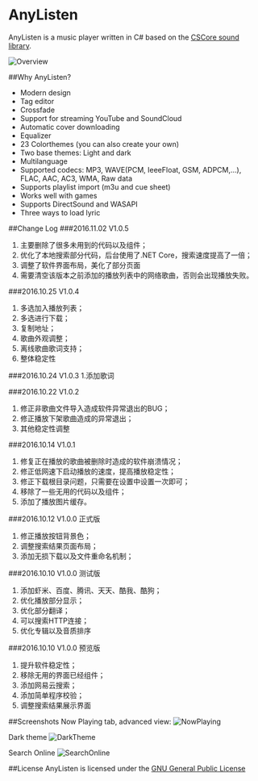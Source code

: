 AnyListen
==============

AnyListen is a music player written in C# based on the [CSCore sound library](https://cscore.codeplex.com/).

![Overview](http://yyfm.oss-cn-qingdao.aliyuncs.com/anylisten/anylisten-01.jpg)

##Why AnyListen?

 - Modern design
 - Tag editor
 - Crossfade
 - Support for streaming YouTube and SoundCloud
 - Automatic cover downloading
 - Equalizer
 - 23 Colorthemes (you can also create your own)
 - Two base themes: Light and dark
 - Multilanguage
 - Supported codecs: MP3, WAVE(PCM, IeeeFloat, GSM, ADPCM,…), FLAC, AAC, AC3, WMA, Raw data
 - Supports playlist import (m3u and cue sheet)
 - Works well with games
 - Supports DirectSound and WASAPI
 - Three ways to load lyric
 
##Change Log
###2016.11.02 V1.0.5
1. 主要删除了很多未用到的代码以及组件；
2. 优化了本地搜索部分代码，后台使用了.NET Core，搜索速度提高了一倍；
3. 调整了软件界面布局，美化了部分页面
4. 需要清空该版本之前添加的播放列表中的网络歌曲，否则会出现播放失败。

###2016.10.25 V1.0.4
1. 多选加入播放列表；
2. 多选进行下载；
3. 复制地址；
4. 歌曲外观调整；
5. 离线歌曲歌词支持；
6. 整体稳定性

###2016.10.24 V1.0.3
1.添加歌词

###2016.10.22 V1.0.2
1. 修正非歌曲文件导入造成软件异常退出的BUG；
2. 修正播放下架歌曲造成的异常退出；
3. 其他稳定性调整

###2016.10.14 V1.0.1
1. 修复正在播放的歌曲被删除时造成的软件崩溃情况；
2. 修正低网速下启动播放的速度，提高播放稳定性；
3. 修正下载根目录问题，只需要在设置中设置一次即可；
4. 移除了一些无用的代码以及组件；
5. 添加了播放图片缓存。

###2016.10.12 V1.0.0 正式版
1. 修正播放按钮背景色；
2. 调整搜索结果页面布局；
3. 添加无损下载以及文件重命名机制；

###2016.10.10 V1.0.0 测试版
1. 添加虾米、百度、腾讯、天天、酷我、酷狗；
2. 优化播放部分显示；
3. 优化部分翻译；
4. 可以搜索HTTP连接；
5. 优化专辑以及音质排序

###2016.10.10 V1.0.0 预览版
1. 提升软件稳定性；
2. 移除无用的界面已经组件；
3. 添加网易云搜索；
4. 添加简单程序校验；
5. 调整搜索结果展示界面

##Screenshots
Now Playing tab, advanced view:
![NowPlaying](http://yyfm.oss-cn-qingdao.aliyuncs.com/anylisten/anylisten-02.jpg)

Dark theme
![DarkTheme](http://yyfm.oss-cn-qingdao.aliyuncs.com/anylisten/anylisten-03.jpg)

Search Online
![SearchOnline](http://yyfm.oss-cn-qingdao.aliyuncs.com/anylisten/anylisten-04.jpg)


##License
AnyListen is licensed under the [GNU General Public License](LICENSE.txt)

